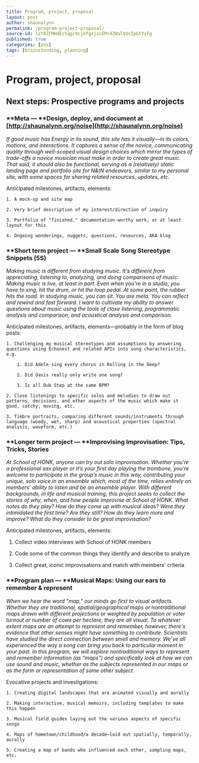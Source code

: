 ```yaml
---
title: Program, project, proposal
layout: post
author: shaunalynn
permalink: /program-project-proposal/
source-id: 1zf8ZFMHdEctqgr0cjhfgxjzu5Mr4ZWulVUsIpGtYyFg
published: true
categories: [pos]
tags: [brainstorming, planning]
---
```


# Program, project, proposal

## Next steps: Prospective programs and projects

### **Meta — **Design, deploy, and document at [http://shaunalynn.org/noise](http://shaunalynn.org/noise)

*If good music has Energy in its sound, this site has it visually—in its colors, motions, and interactions. It captures a sense of the novice, communicating quality through well-scoped visual design choices which mirror the types of trade-offs a novice musician must make in order to create great music. That said, it should also be functional, serving as a (relatively) static landing page and portfolio site for N&tN endeavors, similar to my personal site, with some spaces for sharing related resources, updates, etc.*

Anticipated milestones, artifacts, elements:

    1. A mock-up and site map 

    2. Very brief description of my interest/direction of inquiry

    3. Portfolio of "finished," documentation-worthy work, or at least layout for this

    4. Ongoing wonderings, nuggets, questions, resources, AKA blog

### **Short term project — **Small Scale Song Stereotype Snippets (5S)

*Making music is different from studying music. It's different from appreciating, listening to, analyzing, and doing comparisons of music. Making music is live, at least in part. Even when you’re in a studio, you have to sing, hit the drum, or hit the loop pedal. At some point, the rubber hits the road. In studying music, you can sit. You are meta. You can reflect and rewind and fast forward. I want to cultivate my ability to answer questions about music using the tools of close listening, programmatic analysis and comparison, and acoustical analysis and comparison.*

Anticipated milestones, artifacts, elements—probably in the form of blog posts: 

    1. Challenging my musical stereotypes and assumptions by answering questions using Echonest and related APIs into song characteristics, e.g.

        1. Did Adele sing every chorus in Rolling in the Deep?

        2. Did Oasis really only write one song?

        3. Is all Dub Step at the same BPM?

    2. Close listenings to specific solos and melodies to draw out patterns, decisions, and other aspects of the music which make it good, catchy, moving, etc.

    3. Timbre portraits, comparing different sounds/instruments through language (woody, wet, sharp) and acoustical properties (spectral analysis, waveform, etc.)

### **Longer term project — **Improvising Improvisation: Tips, Tricks, Stories

*At School of HONK, anyone can try out solo improvisation. Whether you're a professional sax player or it’s your first day playing the trombone, you’re welcome to participate in the group’s music in this way, contributing your unique, solo voice in an ensemble which, most of the time, relies entirely on members’ ability to listen and be an ensemble player. With different backgrounds, in life and musical training, this project seeks to collect the stories of why, when, and how people improvise at School of HONK. What notes do they play? How do they come up with musical ideas? Were they intimidated the first time? Are they still? How do they learn more and improve? What do they consider to be great improvisation?*

Anticipated milestones, artifacts, elements:

1. Collect video interviews with School of HONK members

2. Code some of the common things they identify and describe to analyze

3. Collect great, iconic improvisations and match with members' criteria

### **Program plan — **Musical Maps: Using our ears to remember & represent

*When we hear the word "map," our minds go first to visual artifacts. Whether they are traditional, spatial/geographical maps or nontraditional maps drawn with different projections or weighted by population or voter turnout or number of cows per hectare, they are all visual. To whatever extent maps are an attempt to represent and remember, however, there's evidence that other senses might have something to contribute. Scientists have studied the direct connection between smell and memory. We’ve all experienced the way a song can bring you back to particular moment in your past. In this program, we will explore nontraditional ways to represent and remember information (as “maps”) and specifically look at how we can use sound and music, whether as the subjects represented in our maps or as the form or representation of some other subject.*

Evocative projects and investigations:

    1. Creating digital landscapes that are animated visually and aurally

    2. Making interactive, musical memoirs, including templates to make this happen

    3. Musical field guides laying out the various aspects of specific songs

    4. Maps of hometown/childhood/a decade—laid out spatially, temporally, aurally

    5. Creating a map of bands who influenced each other, sampling maps, etc.